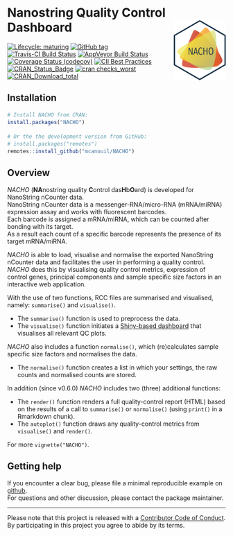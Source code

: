 
<!-- README.md is generated from README.Rmd. Please edit that file -->

# Nanostring Quality Control Dashboard <img src="man/figures/nacho_hex.png" align="right" width="120" />

<!-- badges: start -->

[![Lifecycle:
maturing](https://img.shields.io/badge/lifecycle-maturing-blue.svg)](https://www.tidyverse.org/lifecycle/#maturing)
[![GitHub
tag](https://img.shields.io/github/tag/mcanouil/NACHO.svg?label=%22latest%20tag%22)](https://github.com/mcanouil/NACHO)
[![Travis-CI Build
Status](https://travis-ci.org/mcanouil/NACHO.svg?branch=master)](https://travis-ci.org/mcanouil/NACHO)
[![AppVeyor Build
Status](https://ci.appveyor.com/api/projects/status/github/mcanouil/NACHO?branch=master&svg=true)](https://ci.appveyor.com/project/mcanouil/NACHO)
[![Coverage Status
(codecov)](https://codecov.io/gh/mcanouil/NACHO/branch/master/graph/badge.svg)](https://codecov.io/gh/mcanouil/NACHO)
[![CII Best
Practices](https://bestpractices.coreinfrastructure.org/projects/2719/badge)](https://bestpractices.coreinfrastructure.org/projects/2719)
[![CRAN\_Status\_Badge](http://www.r-pkg.org/badges/version-ago/NACHO)](https://cran.r-project.org/package=NACHO)
[![cran
checks\_worst](https://cranchecks.info/badges/worst/NACHO)](https://cran.r-project.org/web/checks/check_results_NACHO.html)
[![CRAN\_Download\_total](http://cranlogs.r-pkg.org/badges/grand-total/NACHO)](https://cran.r-project.org/package=NACHO)
<!--[![cran checks_summary](https://cranchecks.info/badges/summary/NACHO)](https://cran.r-project.org/web/checks/check_results_NACHO.html)-->
<!--[![CRAN_Download_month](http://cranlogs.r-pkg.org/badges/NACHO?color=brightgreen)](https://cran.r-project.org/package=NACHO)-->
<!--[![Coverage Status (coveralls)](https://coveralls.io/repos/github/mcanouil/NACHO/badge.svg?branch=master)](https://coveralls.io/github/mcanouil/NACHO?branch=master)-->
<!-- badges: end -->

## Installation

``` r
# Install NACHO from CRAN:
install.packages("NACHO")

# Or the the development version from GitHub:
# install.packages("remotes")
remotes::install_github("mcanouil/NACHO")
```

## Overview

*NACHO* (**NA**nostring quality **C**ontrol das**H**b**O**ard) is
developed for NanoString nCounter data.  
NanoString nCounter data is a messenger-RNA/micro-RNA (mRNA/miRNA)
expression assay and works with fluorescent barcodes.  
Each barcode is assigned a mRNA/miRNA, which can be counted after
bonding with its target.  
As a result each count of a specific barcode represents the presence of
its target mRNA/miRNA.

*NACHO* is able to load, visualise and normalise the exported NanoString
nCounter data and facilitates the user in performing a quality
control.  
*NACHO* does this by visualising quality control metrics, expression of
control genes, principal components and sample specific size factors in
an interactive web application.

With the use of two functions, RCC files are summarised and visualised,
namely: `summarise()` and `visualise()`.

  - The `summarise()` function is used to preprocess the data.
  - The `visualise()` function initiates a [Shiny-based
    dashboard](https://shiny.rstudio.com/) that visualises all relevant
    QC plots.

*NACHO* also includes a function `normalise()`, which (re)calculates
sample specific size factors and normalises the data.

  - The `normalise()` function creates a list in which your settings,
    the raw counts and normalised counts are stored.

In addition (since v0.6.0) *NACHO* includes two (three) additional
functions:

  - The `render()` function renders a full quality-control report (HTML)
    based on the results of a call to `summarise()` or `normalise()`
    (using `print()` in a Rmarkdown chunk).
  - The `autoplot()` function draws any quality-control metrics from
    `visualise()` and `render()`.

For more `vignette("NACHO")`.

## Getting help

If you encounter a clear bug, please file a minimal reproducible example
on [github](https://github.com/mcanouil/NACHO/issues).  
For questions and other discussion, please contact the package
maintainer.

-----

Please note that this project is released with a [Contributor Code of
Conduct](.github/CODE_OF_CONDUCT.md).  
By participating in this project you agree to abide by its terms.
